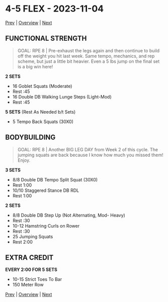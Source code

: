 # 4-5 FLEX - 2023-11-04

[Prev](4-4.md) | [Overview](0-Overview.md) | [Next](5-1.md)

## FUNCTIONAL STRENGTH
> GOAL: RPE 8 | Pre-exhaust the legs again and then continue to build off the weight you hit last week. Same tempo, mechanics, and rep scheme, but just a little bit heavier. Even a 5 lbs jump on the final set is a big win here!

**2 SETS**
- 16 Goblet Squats (Moderate)
- Rest :45
- 16 Double DB Walking Lunge Steps (Light-Mod)
- Rest :45

**5 SETS** (Rest As Needed b/t Sets)
- 5 Tempo Back Squats (30X0)

## BODYBUILDING
> GOAL: RPE 8 | Another BIG LEG DAY from Week 2 of this cycle. The jumping squats are back because I know how much you missed them! Enjoy.

**3 SETS**
- 8/8 Double DB Tempo Split Squat (30X0)
- Rest 1:00
- 10/10 Staggered Stance DB RDL
- Rest 1:00

**2 SETS**
- 8/8 Double DB Step Up (Not Alternating, Mod- Heavy)
- Rest :30
- 10-12 Hamstring Curls on Rower
- Rest :30
- 25 Jumping Squats
- Rest 2:00

## EXTRA CREDIT
**EVERY 2:00 FOR 5 SETS**
- 10-15 Strict Toes To Bar
- 150 Meter Row

[Prev](4-4.md) | [Overview](0-Overview.md) | [Next](5-1.md)

